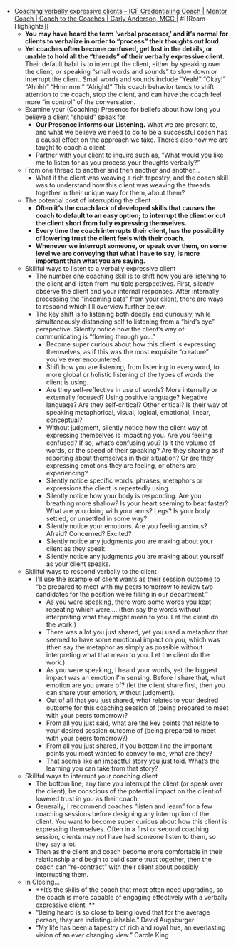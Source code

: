 - [Coaching verbally expressive clients – ICF Credentialing Coach | Mentor Coach | Coach to the Coaches | Carly Anderson, MCC |](https://carlyanderson.com/coaching-verbally-expressive-clients) #[[Roam-Highlights]]
    - **You may have heard the term ‘verbal processor,’ and it’s normal for clients to verbalize in order to “process” their thoughts out loud.**
    - **Yet coaches often become confused, get lost in the details, or unable to hold all the “threads” of their verbally expressive client.** Their default habit is to interrupt the client, either by speaking over the client, or speaking “small words and sounds” to slow down or interrupt the client. Small words and sounds include “Yeah!” “Okay!” “Ahhhh” “Hmmmm!” “Alright!” This coach behavior tends to shift attention to the coach, stop the client, and can have the coach feel more “in control” of the conversation.
    - Examine your (Coaching) Presence for beliefs about how long you believe a client “should” speak for
        - **Our Presence informs our Listening.** What we are present to, and what we believe we need to do to be a successful coach has a causal effect on the approach we take. There’s also how we are taught to coach a client.
        - Partner with your client to inquire such as, “What would you like me to listen for as you process your thoughts verbally?”
    - From one thread to another and then another and another…
        - What if the client was weaving a rich tapestry, and the coach skill was to understand how this client was weaving the threads together in their unique way for them, about them?
    - The potential cost of interrupting the client
        - **Often it’s the coach lack of developed skills that causes the coach to default to an easy option; to interrupt the client or cut the client short from fully expressing themselves.**
        - **Every time the coach interrupts their client, has the possibility of lowering trust the client feels with their coach.**
        - **Whenever we interrupt someone, or speak over them, on some level we are conveying that what I have to say, is more important than what you are saying.**
    - Skillful ways to listen to a verbally expressive client
        - The number one coaching skill is to shift how you are listening to the client and listen from multiple perspectives. First, silently observe the client and your internal responses. After internally processing the “incoming data” from your client, there are ways to respond which I’ll overview further below.
        - The key shift is to listening both deeply and curiously, while simultaneously distancing self to listening from a “bird’s eye” perspective. Silently notice how the client’s way of communicating is “flowing through you.”
            - Become super curious about how this client is expressing themselves, as if this was the most exquisite “creature” you’ve ever encountered.
            - Shift how you are listening, from listening to every word, to more global or holistic listening of the types of words the client is using.
            - Are they self-reflective in use of words? More internally or externally focused? Using positive language? Negative language? Are they self-critical? Other critical? Is their way of speaking metaphorical, visual, logical, emotional, linear, conceptual?
            - Without judgment, silently notice how the client way of expressing themselves is impacting you. Are you feeling confused? If so, what’s confusing you? Is it the volume of words, or the speed of their speaking? Are they sharing as if reporting about themselves in their situation? Or are they expressing emotions they are feeling, or others are experiencing?
            - Silently notice specific words, phrases, metaphors or expressions the client is repeatedly using.
            - Silently notice how your body is responding. Are you breathing more shallow? Is your heart seeming to beat faster? What are you doing with your arms? Legs? Is your body settled, or unsettled in some way?
            - Silently notice your emotions. Are you feeling anxious? Afraid? Concerned? Excited?
            - Silently notice any judgments you are making about your client as they speak.
            - Silently notice any judgments you are making about yourself as your client speaks.
    - Skillful ways to respond verbally to the client
        - I'll use the example of client wants as their session outcome to “be prepared to meet with my peers tomorrow to review two candidates for the position we’re filling in our department.”
            - As you were speaking, there were some words you kept repeating which were…. (then say the words without interpreting what they might mean to you. Let the client do the work.)
            - There was a lot you just shared, yet you used a metaphor that seemed to have some emotional impact on you, which was (then say the metaphor as simply as possible without interpreting what that mean to you. Let the client do the work.)
            - As you were speaking, I heard your words, yet the biggest impact was an emotion I’m sensing. Before I share that, what emotion are you aware of? (let the client share first, then you can share your emotion, without judgment).
            - Out of all that you just shared, what relates to your desired outcome for this coaching session of (being prepared to meet with your peers tomorrow)?
            - From all you just said, what are the key points that relate to your desired session outcome of (being prepared to meet with your peers tomorrow?)
            - From all you just shared, if you bottom line the important points you most wanted to convey to me, what are they?
            - That seems like an impactful story you just told. What’s the learning you can take from that story?
    - Skillful ways to interrupt your coaching client
        - The bottom line; any time you interrupt the client (or speak over the client), be conscious of the potential impact on the client of lowered trust in you as their coach.
        - Generally, I recommend coaches “listen and learn” for a few coaching sessions before designing any interruption of the client. You want to become super curious about how this client is expressing themselves. Often in a first or second coaching session, clients may not have had someone listen to them, so they say a lot.
        - Then as the client and coach become more comfortable in their relationship and begin to build some trust together, then the coach can “re-contract” with their client about possibly interrupting them.
    - In Closing…
        - **It’s the skills of the coach that most often need upgrading, so the coach is more capable of engaging effectively with a verbally expressive client. **
        - “Being heard is so close to being loved that for the average person, they are indistinguishable.” David Augsburger
        - “My life has been a tapestry of rich and royal hue, an everlasting vision of an ever changing view.” Carole King
